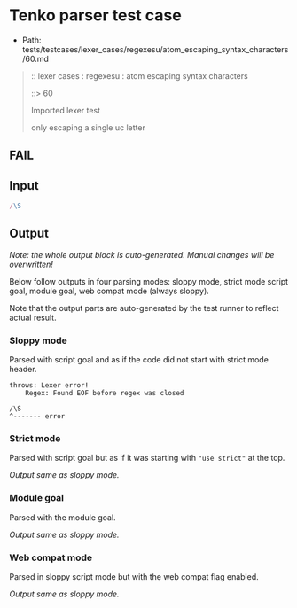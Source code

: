 # Tenko parser test case

- Path: tests/testcases/lexer_cases/regexesu/atom_escaping_syntax_characters/60.md

> :: lexer cases : regexesu : atom escaping syntax characters
>
> ::> 60
>
> Imported lexer test
>
> only escaping a single uc letter

## FAIL

## Input

`````js
/\S
`````

## Output

_Note: the whole output block is auto-generated. Manual changes will be overwritten!_

Below follow outputs in four parsing modes: sloppy mode, strict mode script goal, module goal, web compat mode (always sloppy).

Note that the output parts are auto-generated by the test runner to reflect actual result.

### Sloppy mode

Parsed with script goal and as if the code did not start with strict mode header.

`````
throws: Lexer error!
    Regex: Found EOF before regex was closed

/\S
^------- error
`````

### Strict mode

Parsed with script goal but as if it was starting with `"use strict"` at the top.

_Output same as sloppy mode._

### Module goal

Parsed with the module goal.

_Output same as sloppy mode._

### Web compat mode

Parsed in sloppy script mode but with the web compat flag enabled.

_Output same as sloppy mode._
